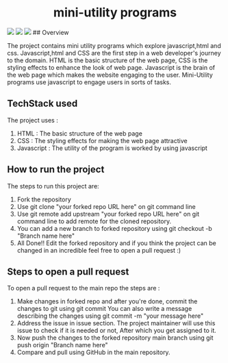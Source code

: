<h1 align="center"> mini-utility programs</h1>
<a href="https://github.com/Priyanshi662/miniUtils/issues"><img src="https://img.shields.io/github/issues/Priyanshi662/miniUtils"></a>
<a><img src="https://img.shields.io/github/forks/Priyanshi662/miniUtils"></a>
<a><img src="https://img.shields.io/github/stars/Priyanshi662/miniUtils"></a>
## Overview 

The project contains mini utility programs which explore javascript,html and css. 
Javascript,html and CSS are the first step in a web developer's journey to the domain.
HTML is the basic structure of the web page, CSS is the styling effects to enhance the look of web page.
Javascript is the brain of the web page which makes the website engaging to the user.
Mini-Utility programs use javascript to engage users in sorts of tasks.

## TechStack used

The project uses :
1. HTML : The basic structure of the web page
2. CSS : The styling effects for making the web page attractive
3. Javascript  : The utility of the program is worked by using javascript

## How to run the project

The steps to run this project are:
1. Fork the repository 
2. Use git clone "your forked repo URL here" on git command line 
3. Use git remote add upstream "your forked repo URL here" on git command line to add remote for the cloned repository.
4. You can add a new branch to forked repository using git checkout -b "Branch name here"
5. All Done!! Edit the forked repository and if you think the project can be changed in an incredible feel free to open a pull request :)

## Steps to open a pull request 

To open a pull request to the main repo the steps are :
1. Make changes in forked repo and after you're done, commit the changes to git using git commit
   You can also write a message describing the changes using git commit -m "your message here"
2. Address the issue in issue section. The project maintainer will use this issue to check if it is needed or not, After which you get assigned to it.
3. Now push the changes to the forked repository main branch using git push origin "Branch name here"
4. Compare and pull using GitHub in the main repository.